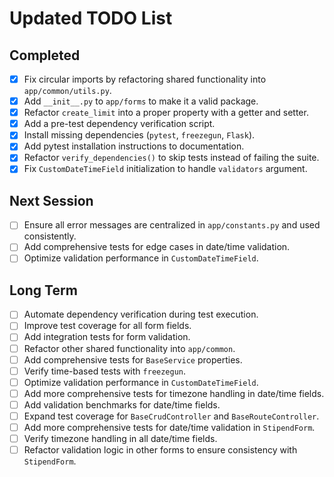 # Updated TODO List

## Completed
- [x] Fix circular imports by refactoring shared functionality into `app/common/utils.py`.
- [x] Add `__init__.py` to `app/forms` to make it a valid package.
- [x] Refactor `create_limit` into a proper property with a getter and setter.
- [x] Add a pre-test dependency verification script.
- [x] Install missing dependencies (`pytest`, `freezegun`, `Flask`).
- [x] Add pytest installation instructions to documentation.
- [x] Refactor `verify_dependencies()` to skip tests instead of failing the suite.
- [x] Fix `CustomDateTimeField` initialization to handle `validators` argument.

## Next Session
- [ ] Ensure all error messages are centralized in `app/constants.py` and used consistently.
- [ ] Add comprehensive tests for edge cases in date/time validation.
- [ ] Optimize validation performance in `CustomDateTimeField`.

## Long Term
- [ ] Automate dependency verification during test execution.
- [ ] Improve test coverage for all form fields.
- [ ] Add integration tests for form validation.
- [ ] Refactor other shared functionality into `app/common`.
- [ ] Add comprehensive tests for `BaseService` properties.
- [ ] Verify time-based tests with `freezegun`.
- [ ] Optimize validation performance in `CustomDateTimeField`.
- [ ] Add more comprehensive tests for timezone handling in date/time fields.
- [ ] Add validation benchmarks for date/time fields.
- [ ] Expand test coverage for `BaseCrudController` and `BaseRouteController`.
- [ ] Add more comprehensive tests for date/time validation in `StipendForm`.
- [ ] Verify timezone handling in all date/time fields.
- [ ] Refactor validation logic in other forms to ensure consistency with `StipendForm`.

